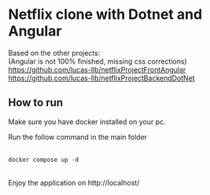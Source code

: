 # Netflix clone with Dotnet and Angular

Based on the other projects:<br>
(Angular is not 100% finished, missing css corrections)<br>
https://github.com/lucas-llb/netflixProjectFrontAngular<br>
https://github.com/lucas-llb/netflixProjectBackendDotNet<br>

## How to run
<p> Make sure you have docker installed on your pc. </p>
<p>Run the follow command in the main folder</p>
<br>
<code>docker compose up -d</code>
<br>
<br>
<p>Enjoy the application on http://localhost/ </p>
